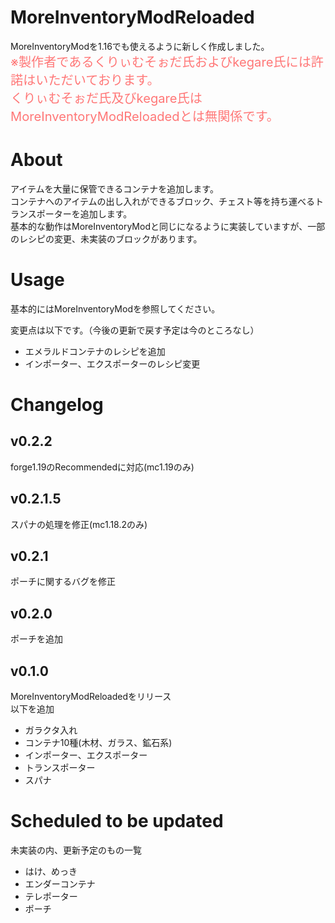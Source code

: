 # MoreInventoryModReloaded
MoreInventoryModを1.16でも使えるように新しく作成しました。  
<big><big><font color=ff7777>※製作者であるくりぃむそぉだ氏およびkegare氏には許諾はいただいております。  
くりぃむそぉだ氏及びkegare氏はMoreInventoryModReloadedとは無関係です。      
</font></big></big>
# About
アイテムを大量に保管できるコンテナを追加します。    
コンテナへのアイテムの出し入れができるブロック、チェスト等を持ち運べるトランスポーターを追加します。    
基本的な動作はMoreInventoryModと同じになるように実装していますが、一部のレシピの変更、未実装のブロックがあります。      

# Usage
基本的にはMoreInventoryModを参照してください。      

変更点は以下です。（今後の更新で戻す予定は今のところなし）
* エメラルドコンテナのレシピを追加
* インポーター、エクスポーターのレシピ変更

# Changelog
## v0.2.2
forge1.19のRecommendedに対応(mc1.19のみ)

## v0.2.1.5
スパナの処理を修正(mc1.18.2のみ)

## v0.2.1
ポーチに関するバグを修正

## v0.2.0
ポーチを追加

## v0.1.0
MoreInventoryModReloadedをリリース    
以下を追加
* ガラクタ入れ
* コンテナ10種(木材、ガラス、鉱石系)
* インポーター、エクスポーター
* トランスポーター
* スパナ

# Scheduled to be updated
未実装の内、更新予定のもの一覧
* はけ、めっき
* エンダーコンテナ
* テレポーター
* ポーチ